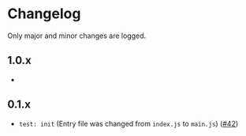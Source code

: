 # Changelog

Only major and minor changes are logged.

## 1.0.x

*

## 0.1.x

* `test: init` (Entry file was changed from `index.js` to `main.js`) ([#42](https://github.com/neverendingqs/netlify-deployment-hours-plugin/pull/42))
